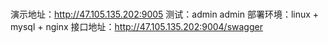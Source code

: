 #
演示地址：http://47.105.135.202:9005
        测试：admin   admin
部署环境：linux + mysql + nginx
接口地址：http://47.105.135.202:9004/swagger